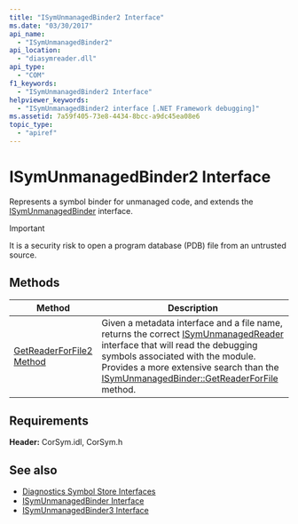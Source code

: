 ```yaml
---
title: "ISymUnmanagedBinder2 Interface"
ms.date: "03/30/2017"
api_name: 
  - "ISymUnmanagedBinder2"
api_location: 
  - "diasymreader.dll"
api_type: 
  - "COM"
f1_keywords: 
  - "ISymUnmanagedBinder2 Interface"
helpviewer_keywords: 
  - "ISymUnmanagedBinder2 interface [.NET Framework debugging]"
ms.assetid: 7a59f405-73e8-4434-8bcc-a9dc45ea08e6
topic_type: 
  - "apiref"
---
```

# ISymUnmanagedBinder2 Interface
Represents a symbol binder for unmanaged code, and extends the [ISymUnmanagedBinder](isymunmanagedbinder-interface.md) interface.  
  
> [!IMPORTANT]
> It is a security risk to open a program database (PDB) file from an untrusted source.  
  
## Methods  
  
|Method|Description|  
|------------|-----------------|  
|[GetReaderForFile2 Method](isymunmanagedbinder2-getreaderforfile2-method.md)|Given a metadata interface and a file name, returns the correct [ISymUnmanagedReader](isymunmanagedreader-interface.md) interface that will read the debugging symbols associated with the module. Provides a more extensive search than the [ISymUnmanagedBinder::GetReaderForFile](isymunmanagedbinder-getreaderforfile-method.md) method.|  
  
## Requirements  
 **Header:** CorSym.idl, CorSym.h  
  
## See also

- [Diagnostics Symbol Store Interfaces](diagnostics-symbol-store-interfaces.md)
- [ISymUnmanagedBinder Interface](isymunmanagedbinder-interface.md)
- [ISymUnmanagedBinder3 Interface](isymunmanagedbinder3-interface.md)
